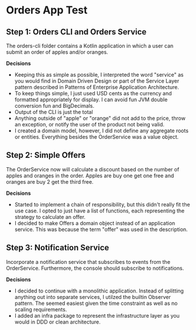 # Orders App Test

## Step 1: Orders CLI and Orders Service
The orders-cli folder contains a Kotlin application in which a user can submit an order of apples and/or oranges. 

**Decisions**
* Keeping this as simple as possible, I interpreted the word "service" as you would find in Domain Driven Design or part of the Service Layer pattern described in Patterns of Enterprise Application Architecture.
* To keep things simple, I just used USD cents as the currency and formatted appropriately for display. I can avoid fun JVM double conversion fun and BigDecimals. 
* Output of the CLI is just the total
* Anything outside of "apple" or "orange" did not add to the price, throw an exception, or notify the user of the product not being valid.
* I created a domain model, however, I did not define any aggregate roots or entities. Everything besides the OrderService was a value object. 


## Step 2: Simple Offers
The OrderService now will calculate a discount based on the number of apples and oranges in the order. Apples are buy one get one free and oranges are buy 2 get the third free. 

**Decisions**
* Started to implement a chain of responsibility, but this didn't really fit the use case. I opted to just have a list of functions, each representing the strategy to calculate an offer. 
* I decided to make Offers a domain object instead of an application service. This was because the term "offer" was used in the description.

## Step 3: Notification Service
Incorporate a notification service that subscribes to events from the OrderService. Furthermore, the console should subscribe to notifications. 

**Decisions**
* I decided to continue with a monolithic application. Instead of splitting anything out into separate services, I utilzed the builtin Observer pattern. The seemed easiest given the time constraint as well as no scaling requirements. 
* I added an infra package to represent the infrastructure layer as you would in DDD or clean architecture. 